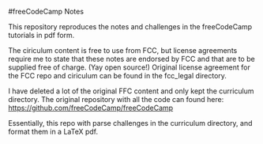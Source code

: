 #freeCodeCamp Notes



This repository reproduces the notes and challenges in the freeCodeCamp tutorials in pdf form.

The ciriculum content is free to use from FCC, but license agreements require me to state that these notes are endorsed by FCC and that are to be supplied free of charge. (Yay open source!)
Original license agreement for the FCC repo and ciriculum can be found in the fcc_legal directory.

I have deleted a lot of the original FFC content and only kept the curriculum directory. The original repository with all the code can found here: https://github.com/freeCodeCamp/freeCodeCamp

Essentially, this repo with parse challenges in the curriculum directory, and format them in a LaTeX pdf.


